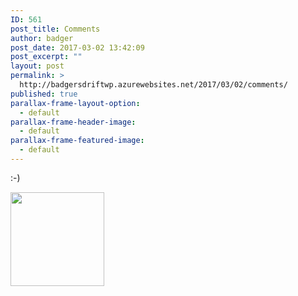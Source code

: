 ```yaml
---
ID: 561
post_title: Comments
author: badger
post_date: 2017-03-02 13:42:09
post_excerpt: ""
layout: post
permalink: >
  http://badgersdriftwp.azurewebsites.net/2017/03/02/comments/
published: true
parallax-frame-layout-option:
  - default
parallax-frame-header-image:
  - default
parallax-frame-featured-image:
  - default
---
```

:-)

<img class="alignnone size-thumbnail wp-image-7331" src="/wp-content/uploads/2017/03/cropped-Badger-1-710x473-1-150x150.jpg" alt="" width="150" height="150" />